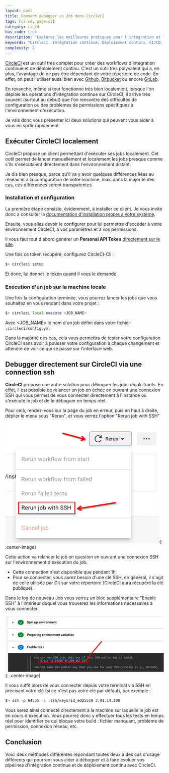 ```yaml
---
layout: post
title: Comment debugger un Job dans CircleCI
tags: [ci-cd, page-ci]
category: ci-cd
has_code: true
description: "Explorez les meilleures pratiques pour l'intégration et le déploiement continus avec CircleCI. Découvrez comment configurer efficacement vos workflows, déboguer en local et via SSH, et optimiser vos pipelines CI/CD pour une automatisation sans faille. Que vous soyez débutant ou avancé, ce guide vous offre des conseils précieux, des tutoriels CircleCI, et des astuces pour améliorer la sécurité, la performance et l'efficacité de vos projets. Maîtrisez CircleCI avec des solutions innovantes pour GitHub, Bitbucket et GitLab."
keywords: "CircleCI, Intégration continue, Déploiement continu, CI/CD, Configuration CircleCI, CircleCI GitHub, CircleCI Bitbucket, CircleCI GitLab, Automatisation CircleCI, Tutoriel CircleCI, CircleCI CLI, Debugging CircleCI, CircleCI SSH, Pipeline CI/CD, CircleCI Jobs, Workflow automation, DevOps CircleCI, CircleCI YAML, API Token CircleCI, CircleCI local execution, Tests automatisés CircleCI, CircleCI Docker, Optimisation CircleCI, Sécurité CircleCI, Performance CI/CD, CircleCI environnement local, Débogage CircleCI, CircleCI et cloud, Intégration GitHub CircleCI, CircleCI pour débutants, CircleCI avancé, Best practices CircleCI, CircleCI API, CircleCI et SSH, CircleCI configuration tips, CircleCI setup guide, CircleCI et tests, CircleCI et permissions, CircleCI et réseau, CircleCI build errors, CircleCI custom jobs, CircleCI et déploiement, CircleCI et Docker, CircleCI et sécurité, CircleCI et performances, CircleCI plugins, CircleCI et intégration, CircleCI et volumétrie, CircleCI et qualité de code, CircleCI pour les entreprises"
complexity: 2
---
```

[CircleCI](https://circleci.com/) est un outil très complet pour créer des workflows d'intégration continue et de déploiement continu. C'est un outil très polyvalent qui a, en plus, l'avantage de ne pas être dépendant de votre répertoire de code. En effet, on peut l'utiliser aussi bien avec [Github](https://github.com/), [Bitbucket](https://bitbucket.org/) ou encore [GitLab](https://about.gitlab.com/).

En revanche, même si tout fonctionne très bien localement, lorsque l'on déploie les opérations d'intégration continue sur CircleCI, il arrive très souvent (surtout au début) que l'on rencontre des difficultés de configuration ou des problèmes de permissions spécifiques à l'environnement d'exécution.

Je vais donc vous présenter ici deux solutions qui peuvent vous aider à vous en sortir rapidement.

## Exécuter CircleCI localement

CircleCI propose un client permettant d'exécuter ses jobs localement. Cet outil permet de lancer manuellement et localement les jobs presque comme s'ils s'exécutaient directement dans l'environnement distant.

Je dis bien presque, parce qu'il va y avoir quelques différences liées au réseau et à la configuration de votre machine, mais dans la majorité des cas, ces différences seront transparentes.

### Installation et configuration

La première étape consiste, évidemment, à installer ce client. Je vous invite donc à consulter la [documentation d'installation propre à votre système](https://circleci.com/docs/local-cli/).

Ensuite, vous allez devoir le configurer pour lui permettre d'accéder à votre environnement CircleCI, à vos paramètres et à vos permissions.

Il vous faut tout d'abord générer un **Personal API Token** [directement sur le site](https://app.circleci.com/settings/user/tokens).

Une fois ce token récupéré, configurez CircleCI-Cli :
```bash
$> circleci setup
```
Et donc, lui donner le token quand il vous le demande.

### Exécution d'un job sur la machine locale

Une fois la configuration terminée, vous pourrez lancer les jobs que vous souhaitez en vous rendant dans votre projet :
```bash
$> circleci local execute <JOB_NAME>
```
Avec <JOB_NAME> le nom d'un job défini dans votre fichier `.circleci/config.yml`

Dans la majorité des cas, cela vous permettra de tester votre configuration CircleCI sans avoir à pousser votre configuration à chaque changement et attendre de voir ce qui se passe sur l'interface web.

## Debugger directement sur CircleCI via une connection ssh

**CircleCI** propose une autre solution pour déboguer les jobs récalcitrants. En effet, il est possible de relancer un job en échec en ouvrant une connexion SSH qui vous permet de vous connecter directement à l'instance où s'exécute le job et de le déboguer en temps réel.

Pour celà, rendez-vous sur la page du job en erreur, puis en haut à droite, déplier le menu sous "Rerun", et vous verrez l'option "Rerun job with SSH"

![CircleCi - ReRun Job with Ssh](/images/CircleCi-RerunJobWithSsh.png){: .center-image}

Cette action va relancer le job en question en ouvrant une connexion SSH sur l'environnement d'exécution du job.

- Cette connection n'est disponible que pendant 1h.
- Pour se connecter, vous aurez besoin d'une clé SSH, en général, il s'agit de celle utilisée par Git sur votre répertoire (CircleCI aura récupéré la clé publique).

Dans le log de nouveau Job vous verrez un bloc supplémentaire "Enable SSH" à l'intérieur duquel vous trouverez les informations nécessaires à vous connecter.

![CircleCi - Connection au job via Ssh](/images/CircleCi-ConnectToJobWithSsh.png){: .center-image}

Il vous suffit alors de vous connecter depuis votre terminal via SSH en précisant votre clé (si ce n'est pas votre clé par défaut), par exemple :
```bash
$> ssh -p 64535 -i .ssh/keys/id_ed25519 3.91.14.100
```

Vous serez ainsi connecté directement à la machine sur laquelle le job est en cours d'exécution. Vous pourrez donc y effectuer tous les tests en temps réel pour identifier ce qui bloque votre build : fichier manquant, problème de permission, connexion réseau, etc.

## Conclusion

Voici deux méthodes différentes répondant toutes deux à des cas d'usage différents qui pourront vous aider à déboguer et à faire évoluer vos pipelines d'intégration continue et de déploiement continu avec CircleCI.
